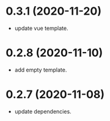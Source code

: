 # 0.3.1 (2020-11-20)

-  update vue template.

# 0.2.8 (2020-11-10)

-   add empty template.

# 0.2.7 (2020-11-08)

-   update dependencies.
